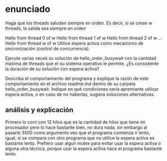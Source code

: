 # enunciado

Haga que los threads saluden siempre en orden. Es decir, si se crean w threads, la salida sea siempre en orden

Hello from thread 0 of w
Hello from thread 1 of w
Hello from thread 2 of w
...
Hello from thread w of w
Utilice espera activa como mecanismo de sincronización (control de concurrencia).

Ejecute varias veces su solución de hello_order_busywait con la cantidad máxima de threads que el su sistema operativo le permite. ¿Es consistente la duración de su solución con espera activa?

Describa el comportamiento del programa y explique la razón de este comportamiento en el archivo readme.md dentro de su carpeta hello_order_busywait. Indique en qué condiciones sería apremiante utilizar espera activa, o en caso de no haberlas, sugiera soluciones alternativas.

## análisis y explicación

Primero lo corrí con 12 hilos que es la cantidad de hilos que tiene mi procesador pero lo hace bastante bien, no dura nada, sin embargo al pasarle 3500 como argumento veo que el programa comienza ir lento, igual, si se compara con otro programa que no utilice la espera activa es bastante lento. Prefiero usar algun mutex para evitar usar la espera activa o alguna otra técnica, porque usar la espera activa hace el programa bastante lento.
